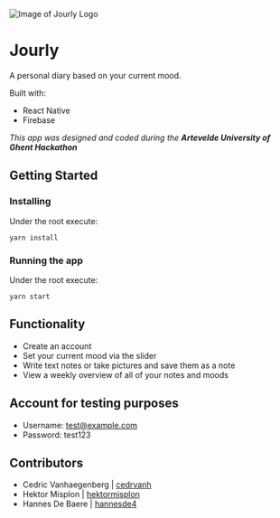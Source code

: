 ![Image of Jourly Logo](https://i.imgur.com/Z8ZUoZO.jpg)

# Jourly

A personal diary based on your current mood.

Built with:

- React Native
- Firebase

*This app was designed and coded during the **Artevelde University of Ghent Hackathon***

## Getting Started

### Installing

Under the root execute:

```
yarn install
```

### Running the app

Under the root execute:

```
yarn start
```

## Functionality

- Create an account
- Set your current mood via the slider
- Write text notes or take pictures and save them as a note
- View a weekly overview of all of your notes and moods

## Account for testing purposes

- Username: test@example.com
- Password: test123

## Contributors

- Cedric Vanhaegenberg | [cedrvanh](https://github.com/cedrvanh)
- Hektor Misplon | [hektormisplon](https://github.com/hektormisplon)
- Hannes De Baere | [hannesde4](https://github.com/Hannesde4)